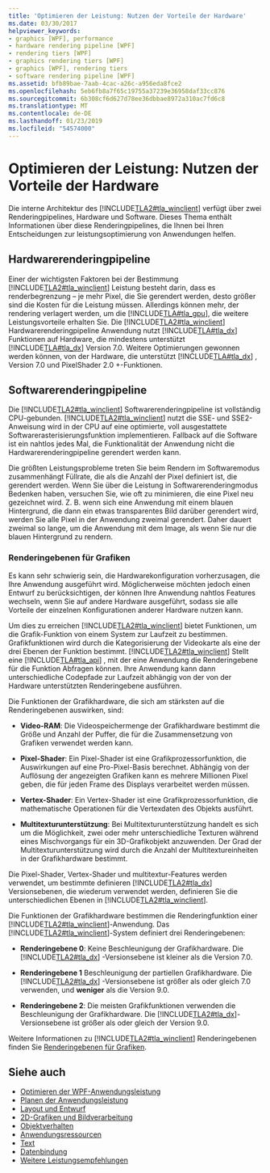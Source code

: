 ```yaml
---
title: 'Optimieren der Leistung: Nutzen der Vorteile der Hardware'
ms.date: 03/30/2017
helpviewer_keywords:
- graphics [WPF], performance
- hardware rendering pipeline [WPF]
- rendering tiers [WPF]
- graphics rendering tiers [WPF]
- graphics [WPF], rendering tiers
- software rendering pipeline [WPF]
ms.assetid: bfb89bae-7aab-4cac-a26c-a956eda8fce2
ms.openlocfilehash: 5eb6fb8a7f65c19755a37239e36958daf33cc876
ms.sourcegitcommit: 6b308cf6d627d78ee36dbbae8972a310ac7fd6c8
ms.translationtype: MT
ms.contentlocale: de-DE
ms.lasthandoff: 01/23/2019
ms.locfileid: "54574000"
---
```

# <a name="optimizing-performance-taking-advantage-of-hardware"></a>Optimieren der Leistung: Nutzen der Vorteile der Hardware
Die interne Architektur des [!INCLUDE[TLA2#tla_winclient](../../../../includes/tla2sharptla-winclient-md.md)] verfügt über zwei Renderingpipelines, Hardware und Software. Dieses Thema enthält Informationen über diese Renderingpipelines, die Ihnen bei Ihren Entscheidungen zur leistungsoptimierung von Anwendungen helfen.  
  
## <a name="hardware-rendering-pipeline"></a>Hardwarerenderingpipeline  
 Einer der wichtigsten Faktoren bei der Bestimmung [!INCLUDE[TLA2#tla_winclient](../../../../includes/tla2sharptla-winclient-md.md)] Leistung besteht darin, dass es renderbegrenzung – je mehr Pixel, die Sie gerendert werden, desto größer sind die Kosten für die Leistung müssen. Allerdings können mehr, der rendering verlagert werden, um die [!INCLUDE[TLA#tla_gpu](../../../../includes/tlasharptla-gpu-md.md)], die weitere Leistungsvorteile erhalten Sie. Die [!INCLUDE[TLA2#tla_winclient](../../../../includes/tla2sharptla-winclient-md.md)] Hardwarerenderingpipeline Anwendung nutzt [!INCLUDE[TLA#tla_dx](../../../../includes/tlasharptla-dx-md.md)] Funktionen auf Hardware, die mindestens unterstützt [!INCLUDE[TLA#tla_dx](../../../../includes/tlasharptla-dx-md.md)] Version 7.0. Weitere Optimierungen gewonnen werden können, von der Hardware, die unterstützt [!INCLUDE[TLA#tla_dx](../../../../includes/tlasharptla-dx-md.md)] , Version 7.0 und PixelShader 2.0 +-Funktionen.  
  
## <a name="software-rendering-pipeline"></a>Softwarerenderingpipeline  
 Die [!INCLUDE[TLA2#tla_winclient](../../../../includes/tla2sharptla-winclient-md.md)] Softwarerenderingpipeline ist vollständig CPU-gebunden. [!INCLUDE[TLA2#tla_winclient](../../../../includes/tla2sharptla-winclient-md.md)] nutzt die SSE- und SSE2-Anweisung wird in der CPU auf eine optimierte, voll ausgestattete Softwarerasterisierungsfunktion implementieren. Fallback auf die Software ist ein nahtlos jedes Mal, die Funktionalität der Anwendung nicht die Hardwarerenderingpipeline gerendert werden kann.  
  
 Die größten Leistungsprobleme treten Sie beim Rendern im Softwaremodus zusammenhängt Füllrate, die als die Anzahl der Pixel definiert ist, die gerendert werden. Wenn Sie über die Leistung in Softwarerenderingmodus Bedenken haben, versuchen Sie, wie oft zu minimieren, die eine Pixel neu gezeichnet wird. Z. B. wenn sich eine Anwendung mit einem blauen Hintergrund, die dann ein etwas transparentes Bild darüber gerendert wird, werden Sie alle Pixel in der Anwendung zweimal gerendert. Daher dauert zweimal so lange, um die Anwendung mit dem Image, als wenn Sie nur die blauen Hintergrund zu rendern.  
  
### <a name="graphics-rendering-tiers"></a>Renderingebenen für Grafiken  
 Es kann sehr schwierig sein, die Hardwarekonfiguration vorherzusagen, die Ihre Anwendung ausgeführt wird. Möglicherweise möchten jedoch einen Entwurf zu berücksichtigen, der können Ihre Anwendung nahtlos Features wechseln, wenn Sie auf andere Hardware ausgeführt, sodass sie alle Vorteile der einzelnen Konfigurationen anderer Hardware nutzen kann.  
  
 Um dies zu erreichen [!INCLUDE[TLA2#tla_winclient](../../../../includes/tla2sharptla-winclient-md.md)] bietet Funktionen, um die Grafik-Funktion von einem System zur Laufzeit zu bestimmen. Grafikfunktionen wird durch die Kategorisierung der Videokarte als eine der drei Ebenen der Funktion bestimmt. [!INCLUDE[TLA2#tla_winclient](../../../../includes/tla2sharptla-winclient-md.md)] Stellt eine [!INCLUDE[TLA#tla_api](../../../../includes/tlasharptla-api-md.md)] , mit der eine Anwendung die Renderingebene für die Funktion Abfragen können. Ihre Anwendung kann dann unterschiedliche Codepfade zur Laufzeit abhängig von der von der Hardware unterstützten Renderingebene ausführen.  
  
 Die Funktionen der Grafikhardware, die sich am stärksten auf die Renderingebenen auswirken, sind:  
  
-   **Video-RAM**: Die Videospeichermenge der Grafikhardware bestimmt die Größe und Anzahl der Puffer, die für die Zusammensetzung von Grafiken verwendet werden kann.  
  
-   **Pixel-Shader**: Ein Pixel-Shader ist eine Grafikprozessorfunktion, die Auswirkungen auf eine Pro-Pixel-Basis berechnet. Abhängig von der Auflösung der angezeigten Grafiken kann es mehrere Millionen Pixel geben, die für jeden Frame des Displays verarbeitet werden müssen.  
  
-   **Vertex-Shader**: Ein Vertex-Shader ist eine Grafikprozessorfunktion, die mathematische Operationen für die Vertexdaten des Objekts ausführt.  
  
-   **Multitexturunterstützung**: Bei Multitexturunterstützung handelt es sich um die Möglichkeit, zwei oder mehr unterschiedliche Texturen während eines Mischvorgangs für ein 3D-Grafikobjekt anzuwenden. Der Grad der Multitexturunterstützung wird durch die Anzahl der Multitextureinheiten in der Grafikhardware bestimmt.  
  
 Die Pixel-Shader, Vertex-Shader und multitextur-Features werden verwendet, um bestimmte definieren [!INCLUDE[TLA2#tla_dx](../../../../includes/tla2sharptla-dx-md.md)] Versionsebenen, die wiederum verwendet werden, definieren Sie die unterschiedlichen Ebenen in [!INCLUDE[TLA2#tla_winclient](../../../../includes/tla2sharptla-winclient-md.md)].  
  
 Die Funktionen der Grafikhardware bestimmen die Renderingfunktion einer [!INCLUDE[TLA2#tla_winclient](../../../../includes/tla2sharptla-winclient-md.md)]-Anwendung. Das [!INCLUDE[TLA2#tla_winclient](../../../../includes/tla2sharptla-winclient-md.md)]-System definiert drei Renderingebenen:  
  
-   **Renderingebene 0**: Keine Beschleunigung der Grafikhardware. Die [!INCLUDE[TLA2#tla_dx](../../../../includes/tla2sharptla-dx-md.md)] -Versionsebene ist kleiner als die Version 7.0.  
  
-   **Renderingebene 1** Beschleunigung der partiellen Grafikhardware. Die [!INCLUDE[TLA2#tla_dx](../../../../includes/tla2sharptla-dx-md.md)] -Versionsebene ist größer als oder gleich 7.0 verwenden, und **weniger** als die Version 9.0.  
  
-   **Renderingebene 2**: Die meisten Grafikfunktionen verwenden die Beschleunigung der Grafikhardware. Die [!INCLUDE[TLA2#tla_dx](../../../../includes/tla2sharptla-dx-md.md)]-Versionsebene ist größer als oder gleich der Version 9.0.  
  
 Weitere Informationen zu [!INCLUDE[TLA2#tla_winclient](../../../../includes/tla2sharptla-winclient-md.md)] Renderingebenen finden Sie [Renderingebenen für Grafiken](../../../../docs/framework/wpf/advanced/graphics-rendering-tiers.md).  
  
## <a name="see-also"></a>Siehe auch
- [Optimieren der WPF-Anwendungsleistung](../../../../docs/framework/wpf/advanced/optimizing-wpf-application-performance.md)
- [Planen der Anwendungsleistung](../../../../docs/framework/wpf/advanced/planning-for-application-performance.md)
- [Layout und Entwurf](../../../../docs/framework/wpf/advanced/optimizing-performance-layout-and-design.md)
- [2D-Grafiken und Bildverarbeitung](../../../../docs/framework/wpf/advanced/optimizing-performance-2d-graphics-and-imaging.md)
- [Objektverhalten](../../../../docs/framework/wpf/advanced/optimizing-performance-object-behavior.md)
- [Anwendungsressourcen](../../../../docs/framework/wpf/advanced/optimizing-performance-application-resources.md)
- [Text](../../../../docs/framework/wpf/advanced/optimizing-performance-text.md)
- [Datenbindung](../../../../docs/framework/wpf/advanced/optimizing-performance-data-binding.md)
- [Weitere Leistungsempfehlungen](../../../../docs/framework/wpf/advanced/optimizing-performance-other-recommendations.md)
